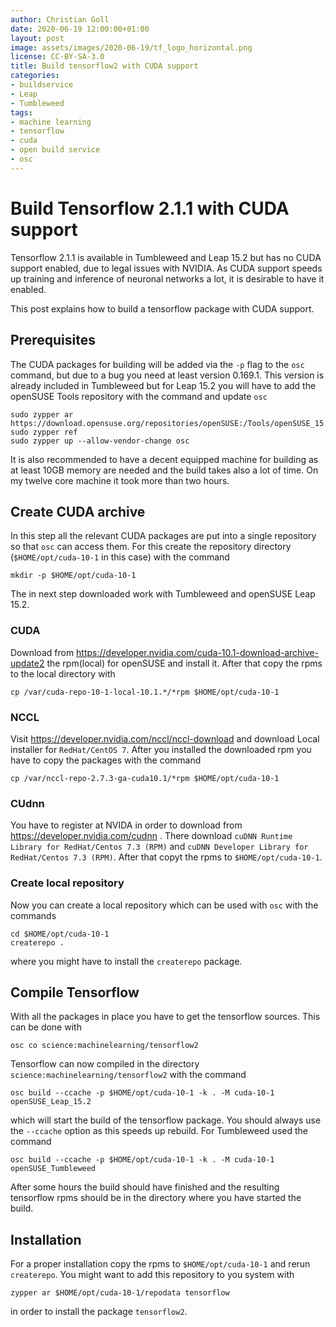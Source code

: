```yaml
---
author: Christian Goll
date: 2020-06-19 12:00:00+01:00
layout: post
image: assets/images/2020-06-19/tf_logo_horizontal.png
license: CC-BY-SA-3.0
title: Build tensorflow2 with CUDA support
categories:
- buildservice
- Leap
- Tumbleweed
tags:
- machine learning
- tensorflow
- cuda
- open build service
- osc
---
```


# Build Tensorflow 2.1.1 with CUDA support
Tensorflow 2.1.1 is available in Tumbleweed and Leap 15.2 but has no CUDA support enabled, due to legal issues with NVIDIA. As CUDA support speeds up training and inference of neuronal networks a lot, it is desirable to have it enabled.

This post explains how to build a tensorflow package with CUDA support.

## Prerequisites
The CUDA packages for building will be added via the ``-p`` flag to the ``osc`` command, but due to a bug you need at least version 0.169.1. This version is already included in Tumbleweed but for Leap 15.2 you will have to add the openSUSE Tools repository with the command and update ``osc``
```
sudo zypper ar https://download.opensuse.org/repositories/openSUSE:/Tools/openSUSE_15.2/openSUSE:Tools.repo
sudo zypper ref
sudo zypper up --allow-vendor-change osc
```
It is also recommended to have a decent equipped machine for building as at least 10GB memory are needed and the build takes also a lot of time. On my twelve core machine it took more than two hours.
## Create CUDA archive
In this step all the relevant CUDA packages are put into a single repository so that ``osc`` can access them. For this create the repository directory (``$HOME/opt/cuda-10-1`` in this case) with the command
```
mkdir -p $HOME/opt/cuda-10-1
```
The in next step downloaded work with Tumbleweed and openSUSE Leap 15.2.

### CUDA
Download from https://developer.nvidia.com/cuda-10.1-download-archive-update2 the rpm(local) for openSUSE and install it. After that copy the rpms to the local directory with
```
cp /var/cuda-repo-10-1-local-10.1.*/*rpm $HOME/opt/cuda-10-1
```

### NCCL
Visit https://developer.nvidia.com/nccl/nccl-download and download Local installer for ``RedHat/CentOS 7``. After you installed the downloaded rpm you have to copy the packages with the command
```
cp /var/nccl-repo-2.7.3-ga-cuda10.1/*rpm $HOME/opt/cuda-10-1
```

### CUdnn
You have to register at NVIDA in order to download from https://developer.nvidia.com/cudnn . There download ``cuDNN Runtime Library for RedHat/Centos 7.3 (RPM)`` and ``cuDNN Developer Library for RedHat/Centos 7.3 (RPM)``. After that copyt the rpms to ``$HOME/opt/cuda-10-1``.

### Create local repository
Now you can create a local repository which can be used with ``osc`` with the commands
```
cd $HOME/opt/cuda-10-1 
createrepo .
```
where you might have to install the ``createrepo`` package.

## Compile Tensorflow
With all the packages in place you have to get the tensorflow sources. This can be done with
```
osc co science:machinelearning/tensorflow2
```
Tensorflow can now compiled in the directory ``science:machinelearning/tensorflow2`` with the command
```
osc build --ccache -p $HOME/opt/cuda-10-1 -k . -M cuda-10-1 openSUSE_Leap_15.2
```
which will start the build of the tensorflow package. You should always use the ``--ccache`` option as this speeds up rebuild. For Tumbleweed used the command
```
osc build --ccache -p $HOME/opt/cuda-10-1 -k . -M cuda-10-1 openSUSE_Tumbleweed
```
After some hours the build should have finished and the resulting tensorflow rpms should be in the directory where you have started the build.

## Installation
For a proper installation copy the rpms to ``$HOME/opt/cuda-10-1`` and rerun ``createrepo``. You might want to add this repository to you system with
```
zypper ar $HOME/opt/cuda-10-1/repodata tensorflow
```
in order to install the package ``tensorflow2``.
